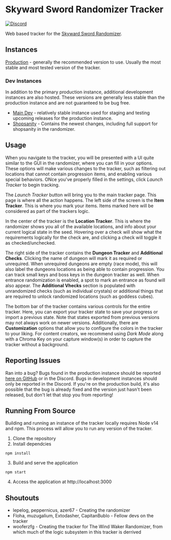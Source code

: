 # Skyward Sword Randomizer Tracker
[![Discord](https://discordapp.com/api/guilds/767090759773323264/embed.png?style=shield)](https://discord.gg/evpNKkaaw6)

Web based tracker for the [Skyward Sword Randomizer](https://github.com/lepelog/sslib).

## Instances
[Production](https://cjs8487.github.com/SS-Randomizer-Tracker) - generally the recommended version to use. Usually the most stable and most tested version of the tracker.

### Dev Instances
In addition to the primary production instance, additional development instances are also hosted. These versions are generally less stable than the production instance and are not guaranteed to be bug free.
- [Main Dev](https://devtracker.ssrando.com) - relatively stable instance used for staging and testing upcoming releases for the production instance.
- [Shopsanity](https://shopsanitytracker.ssrando.com) - Contains the newest changes, including full support for shopsanity in the randomizer.

## Usage
When you navigate to the tracker, you will be presented with a UI quite similar to the GUI in the randomizer, where you can fill in your options. These options will make various changes to the tracker, such as filtering out locations that cannot contain progression items, and enabling various special behaviors. ONce you've properly filled in the settings, click *Launch Tracker* to begin tracking.

The *Launch Tracker* button will bring you to the main tracker page. This page is where all the action happens. The left side of the screen is the **Item Tracker**. This is where you mark your items. Items marked here will be considered as part of the trackers logic.

In the center of the tracker is the **Location Tracker**. This is where the randomizer shows you all of the available locations, and info about your current logical state in the seed. Hovering over a check will show what the requirements logically for the check are, and clicking a check will toggle it as checked/unchecked.

The right side of the tracker contains the **Dungeon Tracker** and **Additional Checks**. Clicking the name of  dungeon will mark it as required or unrequired. When unrequired dungeons are empty (race mode), this will also label the dungeons locations as being able to contain progression. You can track small keys and boss keys in the dungeon tracker as well. When entrance randomization is enabled, a spot to mark an entrance as found will also appear. The **Additional Vhecks** section is populated with unrandomized checks (such as individual crystals) or additional things that are required to unlock randomized locations (such as goddess cubes).

The bottom bar of the tracker contains various controls for the entire tracker. Here, you can export your tracker state to save your progress or import a previous state. Note that states exported from previous versions may not always work on newer versions. Additionally, there are **Customization** options that allow you to configure the colors in the tracker to your liking. For content creators, we recommend using *Dark Mode* along with a Chroma Key on your capture window(s) in order to capture the tracker without a background.

## Reporting Issues

Ran into a bug? Bugs found in the production instance should be reported [here on GitHub](https://github.com/cjs8487/SS-Randomizer-Tracker/issues) or in the Discord. Bugs in development instances should only be reported in the Discord. If you're on the production build, it's also possible that the bug is already fixed and the version just hasn't been released, but don't let that stop you from reporting!

## Running From Source
Building and running an instance of the tracker locally requires Node v14 and npm. This process will allow you to run any version of the tracker.

1. Clone the repository
2. Install dependcies
```
npm install
```
3. Build and serve the application
```
npm start
```
4. Access the application at http://localhost:3000

## Shoutouts
- lepelog, peppernicus, azer67 - Creating the randomizer
- Floha, muzugalium, Extodasher, CapitanBublo - Fellow devs on the tracker
- wooferzfg - Creating the tracker for The Wind Waker Randomizer, from which much of the logic subsystem in this tracker is derrived
